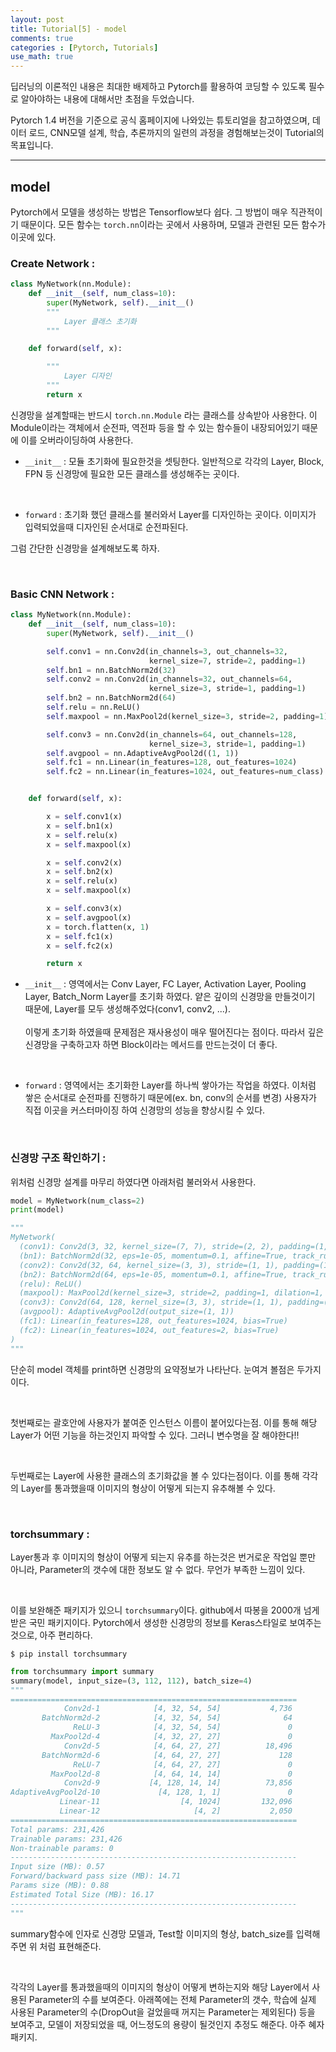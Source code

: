 ```yaml
---
layout: post
title: Tutorial[5] - model
comments: true
categories : [Pytorch, Tutorials]
use_math: true
---
```


딥러닝의 이론적인 내용은 최대한 배제하고 Pytorch를 활용하여 코딩할 수 있도록 필수로 알아야하는 내용에 대해서만 초점을 두었습니다. 

Pytorch 1.4 버전을 기준으로 공식 홈페이지에 나와있는 튜토리얼을 참고하였으며, 데이터 로드, CNN모델 설계, 학습, 추론까지의 일련의 과정을 경험해보는것이 Tutorial의 목표입니다.

<hr>

## model

Pytorch에서 모델을 생성하는 방법은 Tensorflow보다 쉽다. 그 방법이 매우 직관적이기 때문이다. 모든 함수는 `torch.nn`이라는 곳에서 사용하며, 모델과 관련된 모든 함수가 이곳에 있다.

### Create Network : 

```python
class MyNetwork(nn.Module):
    def __init__(self, num_class=10):
        super(MyNetwork, self).__init__()
        """
            Layer 클래스 초기화
        """

    def forward(self, x):

        """
            Layer 디자인
        """
        return x
```

신경망을 설계할때는 반드시 `torch.nn.Module` 라는 클래스를 상속받아 사용한다. 이 Module이라는 객체에서 순전파, 역전파 등을 할 수 있는 함수들이 내장되어있기 때문에 이를 오버라이딩하여 사용한다.

- `__init__` : 모듈 초기화에 필요한것을 셋팅한다. 일반적으로 각각의 Layer, Block, FPN 등 신경망에 필요한 모든 클래스를 생성해주는 곳이다.

<br>

- `forward` : 초기화 했던 클래스를 불러와서 Layer를 디자인하는 곳이다. 이미지가 입력되었을때 디자인된 순서대로 순전파된다.

그럼 간단한 신경망을 설계해보도록 하자.

<br>

### Basic CNN Network : 

```python
class MyNetwork(nn.Module):
    def __init__(self, num_class=10):
        super(MyNetwork, self).__init__()

        self.conv1 = nn.Conv2d(in_channels=3, out_channels=32,
                               kernel_size=7, stride=2, padding=1)
        self.bn1 = nn.BatchNorm2d(32)
        self.conv2 = nn.Conv2d(in_channels=32, out_channels=64,
                               kernel_size=3, stride=1, padding=1)
        self.bn2 = nn.BatchNorm2d(64)
        self.relu = nn.ReLU()
        self.maxpool = nn.MaxPool2d(kernel_size=3, stride=2, padding=1)

        self.conv3 = nn.Conv2d(in_channels=64, out_channels=128,
                               kernel_size=3, stride=1, padding=1)
        self.avgpool = nn.AdaptiveAvgPool2d((1, 1))
        self.fc1 = nn.Linear(in_features=128, out_features=1024)
        self.fc2 = nn.Linear(in_features=1024, out_features=num_class)


    def forward(self, x):

        x = self.conv1(x)
        x = self.bn1(x)
        x = self.relu(x)
        x = self.maxpool(x)

        x = self.conv2(x)
        x = self.bn2(x)
        x = self.relu(x)
        x = self.maxpool(x)

        x = self.conv3(x)
        x = self.avgpool(x)
        x = torch.flatten(x, 1)
        x = self.fc1(x)
        x = self.fc2(x)

        return x
```

- `__init__` : 영역에서는 Conv Layer, FC Layer, Activation Layer, Pooling Layer, Batch_Norm Layer를 초기화 하였다. 얕은 깊이의 신경망을 만들것이기 때문에, Layer를 모두 생성해주었다(conv1, conv2, ...). <br><br> 이렇게 초기화 하였을때 문제점은 재사용성이 매우 떨어진다는 점이다. 따라서 깊은 신경망을 구축하고자 하면 Block이라는 메서드를 만드는것이 더 좋다.

<br>

- `forward` : 영역에서는 초기화한 Layer를 하나씩 쌓아가는 작업을 하였다. 이처럼 쌓은 순서대로 순전파를 진행하기 때문에(ex. bn, conv의 순서를 변경) 사용자가 직접 이곳을 커스터마이징 하여 신경망의 성능을 향상시킬 수 있다.

<br>

### 신경망 구조 확인하기 : 

위처럼 신경망 설계를 마무리 하였다면 아래처럼 불러와서 사용한다.

```Python
model = MyNetwork(num_class=2)
print(model)

"""
MyNetwork(
  (conv1): Conv2d(3, 32, kernel_size=(7, 7), stride=(2, 2), padding=(1, 1))
  (bn1): BatchNorm2d(32, eps=1e-05, momentum=0.1, affine=True, track_running_stats=True)
  (conv2): Conv2d(32, 64, kernel_size=(3, 3), stride=(1, 1), padding=(1, 1))
  (bn2): BatchNorm2d(64, eps=1e-05, momentum=0.1, affine=True, track_running_stats=True)
  (relu): ReLU()
  (maxpool): MaxPool2d(kernel_size=3, stride=2, padding=1, dilation=1, ceil_mode=False)
  (conv3): Conv2d(64, 128, kernel_size=(3, 3), stride=(1, 1), padding=(1, 1))
  (avgpool): AdaptiveAvgPool2d(output_size=(1, 1))
  (fc1): Linear(in_features=128, out_features=1024, bias=True)
  (fc2): Linear(in_features=1024, out_features=2, bias=True)
)
"""
```

단순히 model 객체를 print하면 신경망의 요약정보가 나타난다. 눈여겨 볼점은 두가지이다.

<br>

첫번째로는 괄호안에 사용자가 붙여준 인스턴스 이름이 붙어있다는점. 이를 통해 해당 Layer가 어떤 기능을 하는것인지 파악할 수 있다. 그러니 변수명을 잘 해야한다!!

<br>

두번째로는 Layer에 사용한 클래스의 초기화값을 볼 수 있다는점이다. 이를 통해 각각의 Layer를 통과했을때 이미지의 형상이 어떻게 되는지 유추해볼 수 있다.

<br>

### torchsummary :

Layer통과 후 이미지의 형상이 어떻게 되는지 유추를 하는것은 번거로운 작업일 뿐만 아니라, Parameter의 갯수에 대한 정보도 알 수 없다. 무언가 부족한 느낌이 있다.

<br>

이를 보완해준 패키지가 있으니 `torchsummary`이다. github에서 따봉을 2000개 넘게 받은 국민 패키지이다. Pytorch에서 생성한 신경망의 정보를 Keras스타일로 보여주는것으로, 아주 편리하다.

```Shell
$ pip install torchsummary
```

```python
from torchsummary import summary
summary(model, input_size=(3, 112, 112), batch_size=4)
"""
================================================================
            Conv2d-1            [4, 32, 54, 54]           4,736
       BatchNorm2d-2            [4, 32, 54, 54]              64
              ReLU-3            [4, 32, 54, 54]               0
         MaxPool2d-4            [4, 32, 27, 27]               0
            Conv2d-5            [4, 64, 27, 27]          18,496
       BatchNorm2d-6            [4, 64, 27, 27]             128
              ReLU-7            [4, 64, 27, 27]               0
         MaxPool2d-8            [4, 64, 14, 14]               0
            Conv2d-9           [4, 128, 14, 14]          73,856
AdaptiveAvgPool2d-10             [4, 128, 1, 1]               0
           Linear-11                  [4, 1024]         132,096
           Linear-12                     [4, 2]           2,050
================================================================
Total params: 231,426
Trainable params: 231,426
Non-trainable params: 0
----------------------------------------------------------------
Input size (MB): 0.57
Forward/backward pass size (MB): 14.71
Params size (MB): 0.88
Estimated Total Size (MB): 16.17
----------------------------------------------------------------
"""
```

summary함수에 인자로 신경망 모델과, Test할 이미지의 형상, batch_size를 입력해주면 위 처럼 표현해준다.

<br>

각각의 Layer를 통과했을때의 이미지의 형상이 어떻게 변하는지와 해당 Layer에서 사용된 Parameter의 수를 보여준다. 아래쪽에는 전체 Parameter의 갯수, 학습에 실제 사용된 Parameter의 수(DropOut을 걸었을때 꺼지는 Parameter는 제외된다) 등을 보여주고, 모델이 저장되었을 때, 어느정도의 용량이 될것인지 추정도 해준다. 아주 혜자 패키지.  
